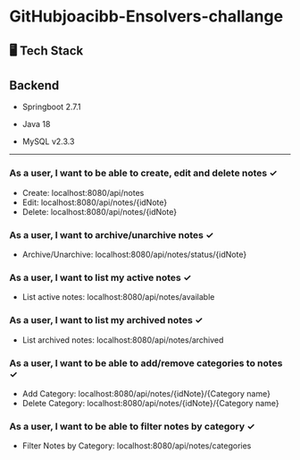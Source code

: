 # GitHubjoacibb-Ensolvers-challange

🖥 Tech Stack
-----------------------------------------------------------------
## Backend

* Springboot 2.7.1

* Java 18

* MySQL v2.3.3

-----------------------------------------------------------------
### As a user, I want to be able to create, edit and delete notes ✓

* Create: localhost:8080/api/notes
* Edit: localhost:8080/api/notes/{idNote}
* Delete: localhost:8080/api/notes/{idNote}
  
### As a user, I want to archive/unarchive notes ✓

* Archive/Unarchive: localhost:8080/api/notes/status/{idNote}

### As a user, I want to list my active notes ✓

* List active notes: localhost:8080/api/notes/available

### As a user, I want to list my archived notes ✓

* List archived notes: localhost:8080/api/notes/archived

### As a user, I want to be able to add/remove categories to notes ✓

* Add Category: localhost:8080/api/notes/{idNote}/{Category name}
* Delete Category: localhost:8080/api/notes/{idNote}/{Category name}

### As a user, I want to be able to filter notes by category ✓

* Filter Notes by Category: localhost:8080/api/notes/categories

